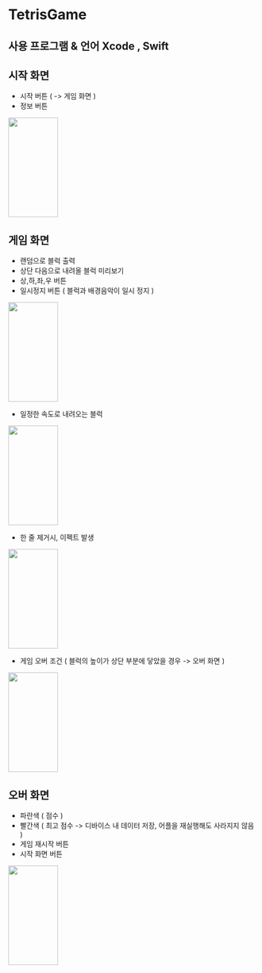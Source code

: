 # TetrisGame

## 사용 프로그램 & 언어 Xcode , Swift

## 시작 화면
  * 시작 버튼 ( -> 게임 화면 )
  * 정보 버튼
<img src="https://images.velog.io/images/everytime79/post/52568944-fa9e-405a-a733-6af4bbe638d6/Simulator%20Screen%20Shot%20-%20iPhone%2011%20Pro%20Max%20-%202020-12-29%20at%2022.07.02.png" width="100" height="200">

## 게임 화면
  * 랜덤으로 블럭 출력
  * 상단 다음으로 내려올 블럭 미리보기
  * 상,하,좌,우 버튼
  * 일시정지 버튼 ( 블럭과 배경음악이 일시 정지 )

<img src="https://images.velog.io/images/everytime79/post/9a674585-3fa8-44e9-81e8-2ddc2168ef42/Simulator%20Screen%20Shot%20-%20iPhone%2011%20Pro%20Max%20-%202020-12-29%20at%2022.07.12.png" width="100" height="200">

  * 일정한 속도로 내려오는 블럭

<img src="https://images.velog.io/images/everytime79/post/d6aebb76-a0aa-4f79-8a07-9fc78bfeb8d9/Simulator%20Screen%20Shot%20-%20iPhone%2011%20Pro%20Max%20-%202020-12-29%20at%2022.07.42.png" width="100" height="200">

  * 한 줄 제거시, 이펙트 발생

<img src="https://images.velog.io/images/everytime79/post/b9941cea-298b-4f78-82ae-055f70d1be33/Simulator%20Screen%20Shot%20-%20iPhone%2011%20Pro%20Max%20-%202020-12-29%20at%2022.08.19.png" width="100" height="200">

  * 게임 오버 조건 ( 블럭의 높이가 상단 부분에 닿았을 경우 -> 오버 화면 )

<img src="https://images.velog.io/images/everytime79/post/df5ad9c8-8ac5-4b58-a0d5-42fcb7afd69f/Simulator%20Screen%20Shot%20-%20iPhone%2011%20Pro%20Max%20-%202020-12-29%20at%2022.08.31.png" width="100" height="200">

## 오버 화면
  * 파란색 ( 점수 )
  * 빨간색 ( 최고 점수 -> 디바이스 내 데이터 저장, 어플을 재실행해도 사라지지 않음 )
  * 게임 재시작 버튼
  * 시작 화면 버튼 
<img src="https://images.velog.io/images/everytime79/post/857203aa-ccb8-4c10-874e-56b3261136bd/Simulator%20Screen%20Shot%20-%20iPhone%2011%20Pro%20Max%20-%202020-12-29%20at%2022.08.35.png" width="100" height="200">


